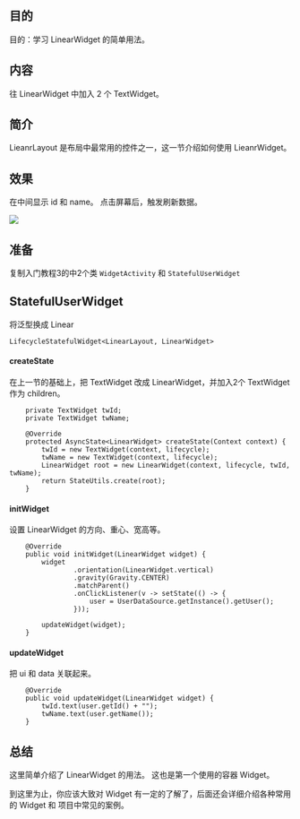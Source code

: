 

## 目的 ##
目的：学习 LinearWidget 的简单用法。

## 内容 ##
往 LinearWidget 中加入 2 个 TextWidget。

## 简介 ##
LieanrLayout 是布局中最常用的控件之一，这一节介绍如何使用 LieanrWidget。

## 效果 ##
在中间显示 id 和 name。
点击屏幕后，触发刷新数据。

![](../images/1_AndroidWidget.jpg)


## 准备 ##

复制入门教程3的中2个类 `WidgetActivity` 和 `StatefulUserWidget`

## StatefulUserWidget ##

将泛型换成 Linear
```
LifecycleStatefulWidget<LinearLayout, LinearWidget>
```

#### createState ####

在上一节的基础上，把 TextWidget 改成 LinearWidget，并加入2个 TextWidget 作为 children。

```
    private TextWidget twId;
    private TextWidget twName;

    @Override
    protected AsyncState<LinearWidget> createState(Context context) {
        twId = new TextWidget(context, lifecycle);
        twName = new TextWidget(context, lifecycle);
        LinearWidget root = new LinearWidget(context, lifecycle, twId, twName);
        return StateUtils.create(root);
    }
```

#### initWidget ####

设置 LinearWidget 的方向、重心、宽高等。

```
    @Override
    public void initWidget(LinearWidget widget) {
        widget
                .orientation(LinearWidget.vertical)
                .gravity(Gravity.CENTER)
                .matchParent()
                .onClickListener(v -> setState(() -> {
                    user = UserDataSource.getInstance().getUser();
                }));

        updateWidget(widget);
    }
```

#### updateWidget ####

把 ui 和 data 关联起来。

```
    @Override
    public void updateWidget(LinearWidget widget) {
        twId.text(user.getId() + "");
        twName.text(user.getName());
    }
```

## 总结 ##

这里简单介绍了 LinearWidget 的用法。 这也是第一个使用的容器 Widget。

到这里为止，你应该大致对 Widget 有一定的了解了，后面还会详细介绍各种常用的 Widget 和 项目中常见的案例。

